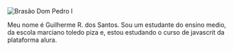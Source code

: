 <img src="https://encrypted-tbn0.gstatic.com/images?q=tbn:ANd9GcS4a3s1Chfk5X41RXoNb1bPnO9zH3nfkdH0Ag&amp;s" alt="Brasão Dom Pedro I"/>

Meu nome é Guilherme R. dos Santos.
Sou um estudante do ensino medio, da escola marciano toledo piza e, estou estudando o curso de javascrit da plataforma alura.
